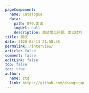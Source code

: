 ```yaml
---
pageComponent: 
  name: Catalogue
  data: 
    path: 070.面试
    imgUrl: null
    description: 面试常见问题、面试技巧
title: 面试
date: 2020-03-11 21:50:55
permalink: /interview/
article: false
comment: false
editLink: false
top: false
toc: true
author: 
  name: ztq
  link: https://github.com/zhangtqup
---
```


